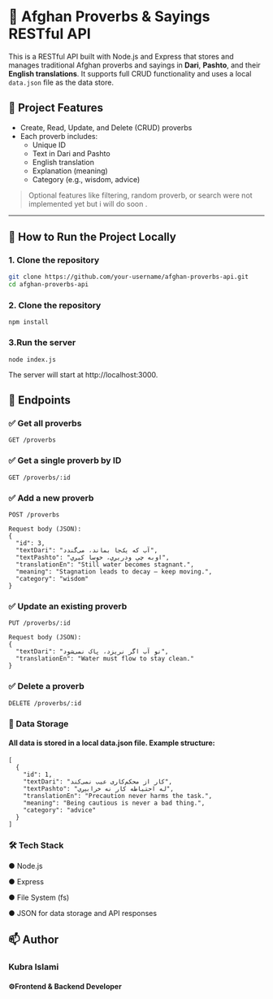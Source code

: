 # 📜 Afghan Proverbs & Sayings RESTful API

This is a RESTful API built with Node.js and Express that stores and manages traditional Afghan proverbs and sayings in **Dari**, **Pashto**, and their **English translations**. It supports full CRUD functionality and uses a local `data.json` file as the data store.

## 📌 Project Features

- Create, Read, Update, and Delete (CRUD) proverbs
- Each proverb includes:
  - Unique ID
  - Text in Dari and Pashto
  - English translation
  - Explanation (meaning)
  - Category (e.g., wisdom, advice)

> Optional features like filtering, random proverb, or search were not implemented yet but i will do soon .

---

## 🚀 How to Run the Project Locally

### 1. Clone the repository

```bash
git clone https://github.com/your-username/afghan-proverbs-api.git
cd afghan-proverbs-api

```
### 2. Clone the repository

```
npm install
```


### 3.Run the server

```
node index.js 
```
The server will start at http://localhost:3000.

## 🧾 Endpoints

### ✅ Get all proverbs
```
GET /proverbs
```

 ### ✅  Get a single proverb by ID
```
GET /proverbs/:id

```

 ### ✅ Add a new proverb 
```
POST /proverbs

Request body (JSON):
{
  "id": 3,
  "textDari": "آب که یک‌جا بماند، می‌گندد",
  "textPashto": "اوبه چې ودریږي، خوسا کیږي",
  "translationEn": "Still water becomes stagnant.",
  "meaning": "Stagnation leads to decay — keep moving.",
  "category": "wisdom"
}

```

 ### ✅ Update an existing proverb
```
PUT /proverbs/:id

Request body (JSON):
{
  "textDari": "نو آب اگر نریزد، پاک نمی‌شود",
  "translationEn": "Water must flow to stay clean."
}

```




 ### ✅ Delete a proverb
```
DELETE /proverbs/:id

```

### 📂 Data Storage
#### All data is stored in a local data.json file. Example structure:
```
[
  {
    "id": 1,
    "textDari": "کار از محکم‌کاری عیب نمی‌کند",
    "textPashto": "له احتیاطه کار نه خرابېږي",
    "translationEn": "Precaution never harms the task.",
    "meaning": "Being cautious is never a bad thing.",
    "category": "advice"
  }
]

```

### 🛠 Tech Stack
● Node.js

● Express

● File System (fs)

● JSON for data storage and API responses

## 📫 Author
### Kubra Islami
#### ⚙️Frontend & Backend Developer
